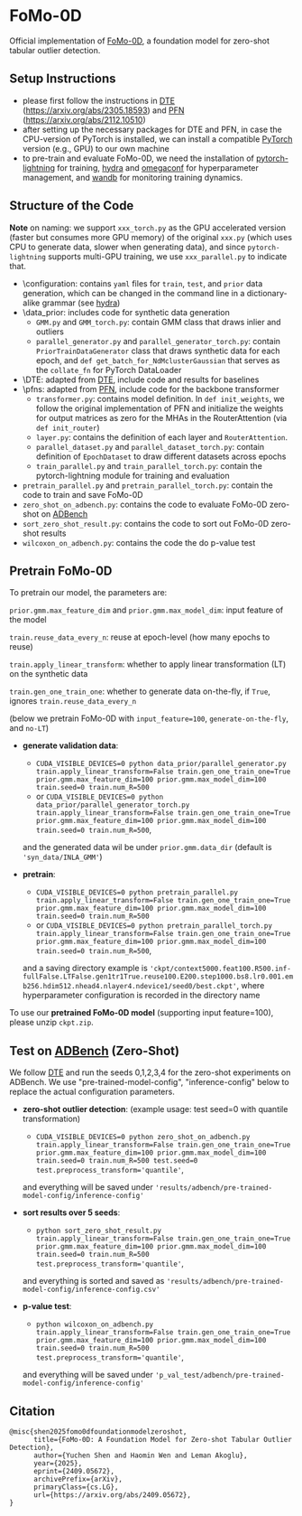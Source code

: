 # FoMo-0D
Official implementation of [FoMo-0D](https://arxiv.org/abs/2409.05672), a foundation model for zero-shot tabular outlier detection.

## Setup Instructions
- please first follow the instructions in [DTE](https://github.com/vicliv/DTE/tree/main) (https://arxiv.org/abs/2305.18593) and [PFN](https://github.com/automl/PFNs) (https://arxiv.org/abs/2112.10510)
- after setting up the necessary packages for DTE and PFN, in case the CPU-version of PyTorch is installed, we can install a compatible [PyTorch](https://pytorch.org/get-started/locally/) version (e.g., GPU) to our own machine
- to pre-train and evaluate FoMo-0D, we need the installation of [pytorch-lightning](https://pypi.org/project/pytorch-lightning/) for training, [hydra](https://hydra.cc/docs/intro/) and [omegaconf](https://pypi.org/project/omegaconf/) for hyperparameter management, and [wandb](https://pypi.org/project/wandb/) for monitoring training dynamics.

## Structure of the Code
**Note** on naming: we support `xxx_torch.py` as the GPU accelerated version (faster but consumes more GPU memory) of the original `xxx.py` (which uses CPU to generate data, slower when generating data), and since `pytorch-lightning` supports multi-GPU training, we use `xxx_parallel.py` to indicate that.
- \configuration: contains `yaml` files for `train`, `test`, and `prior` data generation, which can be changed in the command line in a dictionary-alike grammar (see [hydra](https://hydra.cc/docs/intro/))
- \data_prior: includes code for synthetic data generation
  - `GMM.py` and `GMM_torch.py`: contain GMM class that draws inlier and outliers
  - `parallel_generator.py` and `parallel_generator_torch.py`: contain `PriorTrainDataGenerator` class that draws synthetic data for each epoch, and `def get_batch_for_NdMclusterGaussian` that serves as the `collate_fn` for PyTorch DataLoader
- \DTE: adapted from [DTE](https://github.com/vicliv/DTE/tree/main), include code and results for baselines
- \pfns: adapted from [PFN](https://github.com/automl/PFNs), include code for the backbone transformer
  - `transformer.py`: contains model definition. In `def init_weights`, we follow the original implementation of PFN and initialize the weights for output matrices as zero for the MHAs in the RouterAttention (via `def init_router`)
  - `layer.py`: contains the definition of each layer and `RouterAttention`. 
  - `parallel_dataset.py` and `parallel_dataset_torch.py`: contain definition of `EpochDataset` to draw different datasets across epochs
  - `train_parallel.py` and `train_parallel_torch.py`: contain the pytorch-lightning module for training and evaluation
- `pretrain_parallel.py` and `pretrain_parallel_torch.py`: contain the code to train and save FoMo-0D
- `zero_shot_on_adbench.py`: contains the code to evaluate FoMo-0D zero-shot on [ADBench](https://arxiv.org/abs/2206.09426)
- `sort_zero_shot_result.py`: contains the code to sort out FoMo-0D zero-shot results
- `wilcoxon_on_adbench.py`: contains the code the do p-value test


## Pretrain FoMo-0D

To pretrain our model, the parameters are:

`prior.gmm.max_feature_dim` and `prior.gmm.max_model_dim`: input feature of the model

`train.reuse_data_every_n`: reuse at epoch-level (how many epochs to reuse)

`train.apply_linear_transform`: whether to apply linear transformation (LT) on the synthetic data

`train.gen_one_train_one`: whether to generate data on-the-fly, if `True`, ignores `train.reuse_data_every_n`

(below we pretrain FoMo-0D with `input_feature=100`, `generate-on-the-fly`, and `no-LT`)
- **generate validation data**: 
  - `CUDA_VISIBLE_DEVICES=0 python data_prior/parallel_generator.py train.apply_linear_transform=False train.gen_one_train_one=True prior.gmm.max_feature_dim=100 prior.gmm.max_model_dim=100 train.seed=0 train.num_R=500` 
  - or `CUDA_VISIBLE_DEVICES=0 python data_prior/parallel_generator_torch.py train.apply_linear_transform=False train.gen_one_train_one=True prior.gmm.max_feature_dim=100 prior.gmm.max_model_dim=100 train.seed=0 train.num_R=500`, 

  and the generated data wil be under `prior.gmm.data_dir` (default is `'syn_data/INLA_GMM'`)
- **pretrain**: 
  - `CUDA_VISIBLE_DEVICES=0 python pretrain_parallel.py train.apply_linear_transform=False train.gen_one_train_one=True prior.gmm.max_feature_dim=100 prior.gmm.max_model_dim=100 train.seed=0 train.num_R=500` 
  - or `CUDA_VISIBLE_DEVICES=0 python pretrain_parallel_torch.py train.apply_linear_transform=False train.gen_one_train_one=True prior.gmm.max_feature_dim=100 prior.gmm.max_model_dim=100 train.seed=0 train.num_R=500`, 
  
  and a saving directory example is `'ckpt/context5000.feat100.R500.inf-fullFalse.LTFalse.gen1tr1True.reuse100.E200.step1000.bs8.lr0.001.emb256.hdim512.nhead4.nlayer4.ndevice1/seed0/best.ckpt'`, where hyperparameter configuration is recorded in the directory name

To use our **pretrained FoMo-0D model** (supporting input feature=100), please unzip `ckpt.zip`.

## Test on [ADBench](https://arxiv.org/abs/2206.09426) (Zero-Shot)
We follow [DTE](https://arxiv.org/abs/2305.18593) and run the seeds 0,1,2,3,4 for the zero-shot experiments on ADBench. We use "pre-trained-model-config", "inference-config" below to replace the actual configuration parameters. 
- **zero-shot outlier detection**: (example usage: test seed=0 with quantile transformation) 
  - `CUDA_VISIBLE_DEVICES=0 python zero_shot_on_adbench.py train.apply_linear_transform=False train.gen_one_train_one=True prior.gmm.max_feature_dim=100 prior.gmm.max_model_dim=100 train.seed=0 train.num_R=500 test.seed=0 test.preprocess_transform='quantile'`, 
    
  and everything will be saved under `'results/adbench/pre-trained-model-config/inference-config'`
- **sort results over 5 seeds**: 
  - `python sort_zero_shot_result.py train.apply_linear_transform=False train.gen_one_train_one=True prior.gmm.max_feature_dim=100 prior.gmm.max_model_dim=100 train.seed=0 train.num_R=500 test.preprocess_transform='quantile'`,
  
  and everything is sorted and saved as `'results/adbench/pre-trained-model-config/inference-config.csv'`
- **p-value test**: 
  - `python wilcoxon_on_adbench.py train.apply_linear_transform=False train.gen_one_train_one=True prior.gmm.max_feature_dim=100 prior.gmm.max_model_dim=100 train.seed=0 train.num_R=500 test.preprocess_transform='quantile'`,
  
  and everything will be saved under `'p_val_test/adbench/pre-trained-model-config/inference-config'`

## Citation
```
@misc{shen2025fomo0dfoundationmodelzeroshot,
      title={FoMo-0D: A Foundation Model for Zero-shot Tabular Outlier Detection}, 
      author={Yuchen Shen and Haomin Wen and Leman Akoglu},
      year={2025},
      eprint={2409.05672},
      archivePrefix={arXiv},
      primaryClass={cs.LG},
      url={https://arxiv.org/abs/2409.05672}, 
}
```
